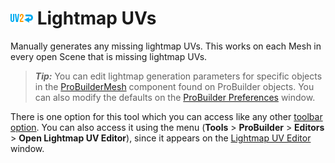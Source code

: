 # ![Lightmap UVs icon](images/icons/Object_LightmapUVs.png) Lightmap UVs

Manually generates any missing lightmap UVs. This works on each Mesh in every open Scene that is missing lightmap UVs. 

> ***Tip:*** You can edit lightmap generation parameters for specific objects in the [ProBuilderMesh](ProBuilderMesh.md) component found on ProBuilder objects. You can also modify the defaults on the [ProBuilder Preferences](preferences.md#autouvs) window.

There is one option for this tool which you can access like any other [toolbar option](overview-ui.md#pb_options). You can also access it using the menu (**Tools** > **ProBuilder** > **Editors** > **Open Lightmap UV Editor**), since it appears on the [Lightmap UV Editor](lightmap-uv.md) window.

